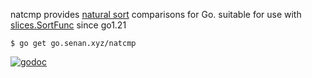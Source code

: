 natcmp provides [natural sort](https://en.wikipedia.org/wiki/Natural_sort_order) comparisons for Go. suitable for use with [slices.SortFunc](https://pkg.go.dev/slices#SortFunc) since go1.21

```
$ go get go.senan.xyz/natcmp
```

[![godoc](https://img.shields.io/badge/pkg.go.dev-doc-blue)](http://pkg.go.dev/go.senan.xyz/natcmp)
